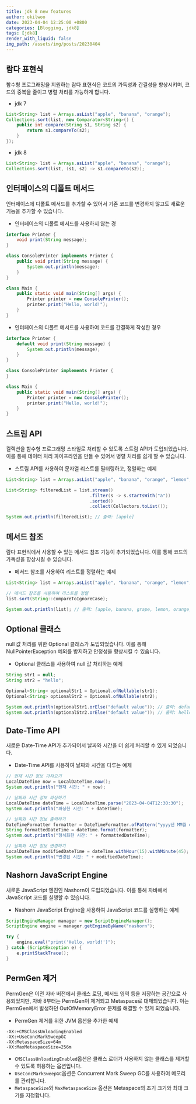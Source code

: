 ```yaml
---
title: jdk 8 new features
author: okilwoo
date: 2023-04-04 12:25:00 +0800
categories: [Blogging, jdk8]
tags: [jdk8]
render_with_liquid: false
img_path: /assets/img/posts/20230404
---
```


## 람다 표현식

함수형 프로그래밍을 지원하는 람다 표현식은 코드의 가독성과 간결성을 향상시키며, 코드의 중복을 줄이고 병렬 처리를 가능하게 합니다.

- jdk 7

```java
List<String> list = Arrays.asList("apple", "banana", "orange");
Collections.sort(list, new Comparator<String>() {
    public int compare(String s1, String s2) {
        return s1.compareTo(s2);
    }
});
```

- jdk 8

```java
List<String> list = Arrays.asList("apple", "banana", "orange");
Collections.sort(list, (s1, s2) -> s1.compareTo(s2));
```


## 인터페이스의 디폴트 메서드

인터페이스에 디폴트 메서드를 추가할 수 있어서 기존 코드를 변경하지 않고도 새로운 기능을 추가할 수 있습니다.

- 인터페이스의 디폴트 메서드를 사용하지 않는 경

```java
interface Printer {
    void print(String message);
}

class ConsolePrinter implements Printer {
    public void print(String message) {
        System.out.println(message);
    }
}

class Main {
    public static void main(String[] args) {
        Printer printer = new ConsolePrinter();
        printer.print("Hello, world!");
    }
}
```

- 인터페이스의 디폴트 메서드를 사용하여 코드를 간결하게 작성한 경우

```java
interface Printer {
    default void print(String message) {
        System.out.println(message);
    }
}

class ConsolePrinter implements Printer {
}

class Main {
    public static void main(String[] args) {
        Printer printer = new ConsolePrinter();
        printer.print("Hello, world!");
    }
}
```

## 스트림 API

컬렉션을 함수형 프로그래밍 스타일로 처리할 수 있도록 스트림 API가 도입되었습니다. 이를 통해 데이터 처리 파이프라인을 만들 수 있어서 병렬 처리를 쉽게 할 수 있습니다.

- 스트림 API를 사용하여 문자열 리스트를 필터링하고, 정렬하는 예제

```java
List<String> list = Arrays.asList("apple", "banana", "orange", "lemon", "grape");

List<String> filteredList = list.stream()
                                .filter(s -> s.startsWith("a"))
                                .sorted()
                                .collect(Collectors.toList());

System.out.println(filteredList); // 출력: [apple]
```

## 메서드 참조

람다 표현식에서 사용할 수 있는 메서드 참조 기능이 추가되었습니다. 이를 통해 코드의 가독성을 향상시킬 수 있습니다.

- 메서드 참조를 사용하여 리스트를 정렬하는 예제

```java
List<String> list = Arrays.asList("apple", "banana", "orange", "lemon", "grape");

// 메서드 참조를 사용하여 리스트를 정렬
list.sort(String::compareToIgnoreCase);

System.out.println(list); // 출력: [apple, banana, grape, lemon, orange]
```

## Optional 클래스

null 값 처리를 위한 Optional 클래스가 도입되었습니다. 이를 통해 NullPointerException 예외를 방지하고 안정성을 향상시킬 수 있습니다.

- Optional 클래스를 사용하여 null 값 처리하는 예제

```java
String str1 = null;
String str2 = "hello";

Optional<String> optionalStr1 = Optional.ofNullable(str1);
Optional<String> optionalStr2 = Optional.ofNullable(str2);

System.out.println(optionalStr1.orElse("default value")); // 출력: default value
System.out.println(optionalStr2.orElse("default value")); // 출력: hello
```

## Date-Time API

새로운 Date-Time API가 추가되어서 날짜와 시간을 더 쉽게 처리할 수 있게 되었습니다.

- Date-Time API를 사용하여 날짜와 시간을 다루는 예제

```java
// 현재 시간 정보 가져오기
LocalDateTime now = LocalDateTime.now();
System.out.println("현재 시간: " + now);

// 날짜와 시간 정보 파싱하기
LocalDateTime dateTime = LocalDateTime.parse("2023-04-04T12:30:30");
System.out.println("파싱한 시간: " + dateTime);

// 날짜와 시간 정보 출력하기
DateTimeFormatter formatter = DateTimeFormatter.ofPattern("yyyy년 MM월 dd일 HH시 mm분 ss초");
String formattedDateTime = dateTime.format(formatter);
System.out.println("형식화한 시간: " + formattedDateTime);

// 날짜와 시간 정보 변경하기
LocalDateTime modifiedDateTime = dateTime.withHour(15).withMinute(45);
System.out.println("변경된 시간: " + modifiedDateTime);
```

## Nashorn JavaScript Engine

새로운 JavaScript 엔진인 Nashorn이 도입되었습니다. 이를 통해 자바에서 JavaScript 코드를 실행할 수 있습니다.

- Nashorn JavaScript Engine을 사용하여 JavaScript 코드를 실행하는 예제

```java
ScriptEngineManager manager = new ScriptEngineManager();
ScriptEngine engine = manager.getEngineByName("nashorn");

try {
    engine.eval("print('Hello, world!')");
} catch (ScriptException e) {
    e.printStackTrace();
}
```

## PermGen 제거

PermGen은 이전 자바 버전에서 클래스 로딩, 메서드 영역 등을 저장하는 공간으로 사용되었지만, 자바 8부터는 PermGen이 제거되고 Metaspace로 대체되었습니다. 이는 PermGen에서 발생하던 OutOfMemoryError 문제를 해결할 수 있게 되었습니다.

- PermGen 제거를 위한 JVM 옵션을 추가한 예제

```text
-XX:+CMSClassUnloadingEnabled
-XX:+UseConcMarkSweepGC
-XX:MetaspaceSize=64m
-XX:MaxMetaspaceSize=256m
```

- `CMSClassUnloadingEnabled`옵션은 클래스 로더가 사용하지 않는 클래스를 제거할 수 있도록 허용하는 옵션입니다.
- `UseConcMarkSweepGC`옵션은 Concurrent Mark Sweep GC를 사용하여 메모리를 관리합니다.
- `MetaspaceSize`와 `MaxMetaspaceSize` 옵션은 Metaspace의 초기 크기와 최대 크기를 지정합니다.